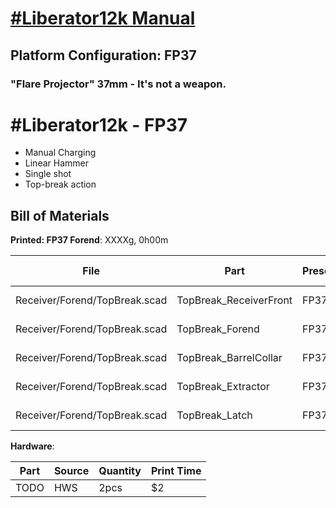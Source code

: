 # [\#Liberator12k Manual](../../README.md)
## Platform Configuration: FP37
###  "Flare Projector" 37mm - It's not a weapon.

\#Liberator12k - FP37
================
 * Manual Charging
 * Linear Hammer
 * Single shot
 * Top-break action

Bill of Materials
-----------------
**Printed: FP37 Forend**: XXXXg, 0h00m

| File                          | Part                    | Preset | Print Settings | Filament Used | Print Time |
|-------------------------------|-------------------------|--------|----------------|---------------|------------|
| Receiver/Forend/TopBreak.scad | TopBreak_ReceiverFront  | FP37   | Standard       | -mm           | -h-m       |
| Receiver/Forend/TopBreak.scad | TopBreak_Forend         | FP37   | Standard       | -mm           | -h-m       |
| Receiver/Forend/TopBreak.scad | TopBreak_BarrelCollar   | FP37   | Standard       | -mm           | -h-m       |
| Receiver/Forend/TopBreak.scad | TopBreak_Extractor      | FP37   | Standard       | -mm           | -h-m       |
| Receiver/Forend/TopBreak.scad | TopBreak_Latch          | FP37   | Standard       | -mm           | -h-m       |

**Hardware**: 

| Part                                      | Source             | Quantity | Print Time |
|-------------------------------------------|--------------------|----------|------------|
| TODO                                      | HWS                | 2pcs     | $2         |
